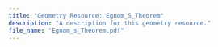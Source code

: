 ```yaml
---
title: "Geometry Resource: Egnom_S_Theorem"
description: "A description for this geometry resource."
file_name: "Egnom_s_Theorem.pdf"
---
```

